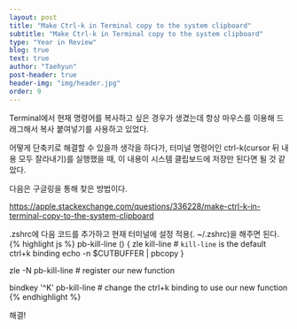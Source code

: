 ```yaml
---
layout: post
title: "Make Ctrl-k in Terminal copy to the system clipboard"
subtitle: "Make Ctrl-k in Terminal copy to the system clipboard"
type: "Year in Review"
blog: true
text: true
author: "Taehyun"
post-header: true
header-img: "img/header.jpg"
order: 9
---
```


Terminal에서 현재 명령어를 복사하고 싶은 경우가 생겼는데 항상 마우스를 이용해 드래그해서 복사 붙여넣기를 사용하고 있었다.

어떻게 단축키로 해결할 수 있을까 생각을 하다가, 터미널 명령어인 ctrl-k(cursor 뒤 내용 모두 잘라내기)를 실행했을 때, 이 내용이 시스템 클립보드에 저장만 된다면 될 것 같았다.

다음은 구글링을 통해 찾은 방법이다.

[ https://apple.stackexchange.com/questions/336228/make-ctrl-k-in-terminal-copy-to-the-system-clipboard ]( https://apple.stackexchange.com/questions/336228/make-ctrl-k-in-terminal-copy-to-the-system-clipboard )

.zshrc에 다음 코드를 추가하고 현재 터미널에 설정 적용(. ~/.zshrc)을 해주면 된다.
{% highlight js %}
pb-kill-line () {
  zle kill-line   # `kill-line` is the default ctrl+k binding
  echo -n $CUTBUFFER | pbcopy
}

zle -N pb-kill-line  # register our new function

bindkey '^K' pb-kill-line  # change the ctrl+k binding to use our new function
{% endhighlight %}

해결!